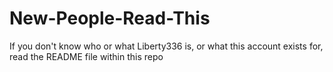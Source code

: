 # New-People-Read-This
If you don't know who or what Liberty336 is, or what this account exists for, read the README file within this repo
